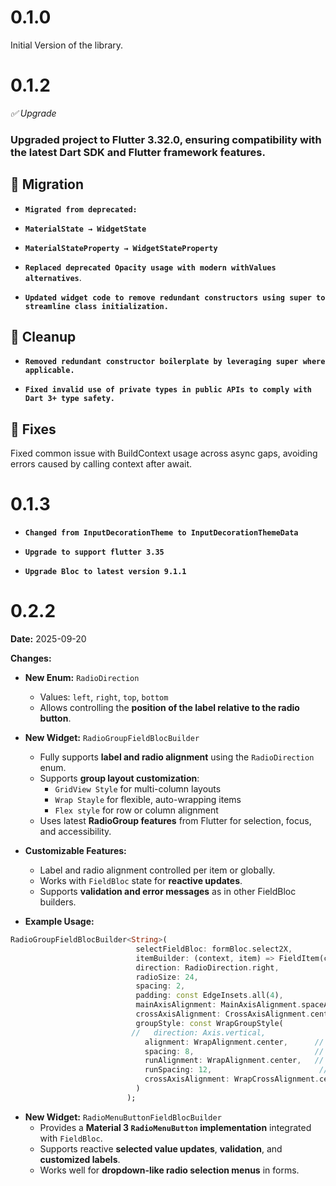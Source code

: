 
# 0.1.0

Initial Version of the library.

# 0.1.2

*✅ Upgrade*
### Upgraded project to Flutter 3.32.0, ensuring compatibility with the latest Dart SDK and Flutter framework features.

## 🔁 Migration
* **`Migrated from deprecated:`**

* **`MaterialState → WidgetState`**

* **`MaterialStateProperty → WidgetStateProperty`**

* **`Replaced deprecated Opacity usage with modern withValues alternatives`**.

* **`Updated widget code to remove redundant constructors using super to streamline class initialization.`**

## 🧹 Cleanup
* **`Removed redundant constructor boilerplate by leveraging super where applicable.`**

* **`Fixed invalid use of private types in public APIs to comply with Dart 3+ type safety.`**

## 🐞 Fixes
Fixed common issue with BuildContext usage across async gaps, avoiding errors caused by calling context after await.

# 0.1.3
* **`Changed from InputDecorationTheme to InputDecorationThemeData`**

* **`Upgrade to support flutter 3.35`**
* **`Upgrade Bloc to latest version 9.1.1`**

# 0.2.2

**Date:** 2025-09-20

**Changes:**

* **New Enum:** `RadioDirection`  
  * Values: `left`, `right`, `top`, `bottom`  
  * Allows controlling the **position of the label relative to the radio button**.

* **New Widget:** `RadioGroupFieldBlocBuilder`  
  * Fully supports **label and radio alignment** using the `RadioDirection` enum.  
  * Supports **group layout customization**:
    * `GridView Style` for multi-column layouts  
    * `Wrap Stayle` for flexible, auto-wrapping items  
    * `Flex style` for row or column alignment  
  * Uses latest **RadioGroup features** from Flutter for selection, focus, and accessibility.

* **Customizable Features:**  
  * Label and radio alignment controlled per item or globally.  
  * Works with `FieldBloc` state for **reactive updates**.  
  * Supports **validation and error messages** as in other FieldBloc builders.

* **Example Usage:**
```dart
RadioGroupFieldBlocBuilder<String>(
                            selectFieldBloc: formBloc.select2X,
                            itemBuilder: (context, item) => FieldItem(child: Text(item)),
                            direction: RadioDirection.right,
                            radioSize: 24,
                            spacing: 2,
                            padding: const EdgeInsets.all(4),
                            mainAxisAlignment: MainAxisAlignment.spaceAround,
                            crossAxisAlignment: CrossAxisAlignment.center,
                            groupStyle: const WrapGroupStyle(
                           //   direction: Axis.vertical,
                              alignment: WrapAlignment.center,      // center items horizontally
                              spacing: 8,                           // 8px space between items
                              runAlignment: WrapAlignment.center,   // center rows vertically
                              runSpacing: 12,                        // 12px space between rows
                              crossAxisAlignment: WrapCrossAlignment.center, // center items in each row
                            )
                          );

```

* **New Widget:** `RadioMenuButtonFieldBlocBuilder`
  * Provides a **Material 3 `RadioMenuButton` implementation** integrated with `FieldBloc`.
  * Supports reactive **selected value updates**, **validation**, and **customized labels**.
  * Works well for **dropdown-like radio selection menus** in forms.